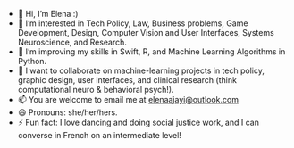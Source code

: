 - 👋 Hi, I’m Elena :) 
- 👀 I’m interested in Tech Policy, Law, Business problems, Game Development, Design, Computer Vision and User Interfaces, Systems Neuroscience, and Research.
- 🌱 I’m improving my skills in Swift, R, and Machine Learning Algorithms in Python.
- 💞️ I want to collaborate on machine-learning projects in tech policy, graphic design, user interfaces, and clinical research (think computational neuro & behavioral psych!).
- 📫 You are welcome to email me at elenaajayi@outlook.com
- 😄 Pronouns: she/her/hers.
- ⚡ Fun fact: I love dancing and doing social justice work, and I can converse in French on an intermediate level!

<!---
elenaajayi/elenaajayi is a ✨ special ✨ repository because its `README.md` (this file) appears on your GitHub profile.
You can click the Preview link to take a look at your changes.
--->

